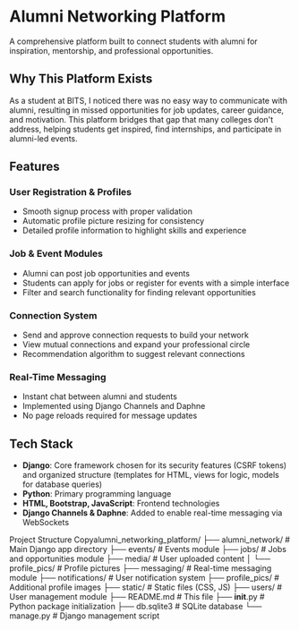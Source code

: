 # Alumni Networking Platform

A comprehensive platform built to connect students with alumni for inspiration, mentorship, and professional opportunities.

## Why This Platform Exists

As a student at BITS, I noticed there was no easy way to communicate with alumni, resulting in missed opportunities for job updates, career guidance, and motivation. This platform bridges that gap that many colleges don't address, helping students get inspired, find internships, and participate in alumni-led events.

## Features

### User Registration & Profiles
- Smooth signup process with proper validation
- Automatic profile picture resizing for consistency
- Detailed profile information to highlight skills and experience

### Job & Event Modules
- Alumni can post job opportunities and events
- Students can apply for jobs or register for events with a simple interface
- Filter and search functionality for finding relevant opportunities

### Connection System
- Send and approve connection requests to build your network
- View mutual connections and expand your professional circle
- Recommendation algorithm to suggest relevant connections

### Real-Time Messaging
- Instant chat between alumni and students
- Implemented using Django Channels and Daphne
- No page reloads required for message updates

## Tech Stack

- **Django**: Core framework chosen for its security features (CSRF tokens) and organized structure (templates for HTML, views for logic, models for database queries)
- **Python**: Primary programming language
- **HTML, Bootstrap, JavaScript**: Frontend technologies
- **Django Channels & Daphne**: Added to enable real-time messaging via WebSockets



Project Structure
Copyalumni_networking_platform/
├── alumni_network/       # Main Django app directory
├── events/               # Events module
├── jobs/                 # Jobs and opportunities module
├── media/                # User uploaded content
│   └── profile_pics/     # Profile pictures
├── messaging/            # Real-time messaging module
├── notifications/        # User notification system
├── profile_pics/         # Additional profile images
├── static/               # Static files (CSS, JS)
├── users/                # User management module
├── README.md             # This file
├── __init__.py           # Python package initialization
├── db.sqlite3            # SQLite database
└── manage.py             # Django management script
